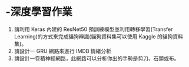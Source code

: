 # -深度學習作業

1. 請利用 Keras 內建的 ResNet50 預訓練模型並利用轉移學習(Transfer 
Learning)的方式來完成貓狗辨識(貓狗資料集可以使用 Kaggle 的貓狗資料
集)。
2. 請設計一 GRU 網路來進行 IMDB 情緒分析
3. 請設計一卷積神經網路，此網路可以分析你出的手勢是剪刀、石頭或布。
